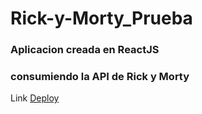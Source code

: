 # Rick-y-Morty_Prueba

### Aplicacion creada en ReactJS
### consumiendo la API de Rick y Morty

Link [Deploy](https://rickymortyprueba.herokuapp.com/)
